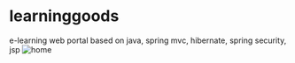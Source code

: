 # learninggoods
e-learning web portal based on java, spring mvc, hibernate, spring security, jsp
![home](https://user-images.githubusercontent.com/31801009/45215288-a2376280-b2ba-11e8-9e84-bcdff371ed0e.png)

